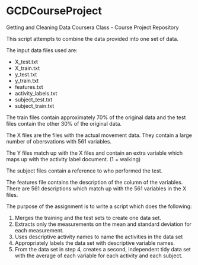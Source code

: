 GCDCourseProject
================

Getting and Cleaning Data Coursera Class - Course Project Repository

This script attempts to combine the data provided into one set of data.

The input data files used are:

* X_test.txt
* X_train.txt
* y_test.txt
* y_train.txt
* features.txt
* activity_labels.txt
* subject_test.txt
* subject_train.txt



The train files contain approximately 70% of the original data and the test files contain the other 30% of the original data.

The X files are the files with the actual movement data. They contain a large number of obersvations with 561 variables.

The Y files match up with the X files and contain an extra variable which maps up with the activity label document. (1 = walking)

The subject files contain a reference to who performed the test.

The features file contains the description of the column of the variables.  There are 561 descriptions which match up with the 561 variables in the X files.

The purpose of the assignment is to write a script which does the following:

1. Merges the training and the test sets to create one data set.
2. Extracts only the measurements on the mean and standard deviation for each measurement. 
3. Uses descriptive activity names to name the activities in the data set
4. Appropriately labels the data set with descriptive variable names. 
5. From the data set in step 4, creates a second, independent tidy data set with the average of each variable for each activity and each subject.

